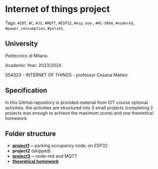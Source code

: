 # Internet of things project

Tags: `#IOT`, `#C`, `#JS`, `#MQTT`, `#ESP32`, `#esp_now` , `#HC-SR04`, `#nodered`, `#power_consumption`, `#polimi`.

## University

Politecnico di Milano.

Academic Year: 2023/2024.

054323 - INTERNET OF THINGS  - professor Cesana Matteo

## Specification 
In this GitHub repository is provided material from IOT course optional activities.
the activities are structured into 3 small projects (completing 2 projects was enough to achieve the maximum score) and one theoretical homework.

## Folder structure
- [**project1**](https://github.com/MatteoBriscini/IOT-project/tree/master/IOT_project1) ~ parking occupancy node, on ESP32
- **project2** (skipped)
- [**project3**](https://github.com/MatteoBriscini/IOT-project/tree/master/IOT_project3) ~ node-red and MQTT 
- [**theoretical homework**](https://github.com/MatteoBriscini/IOT-project/tree/master/homework)
